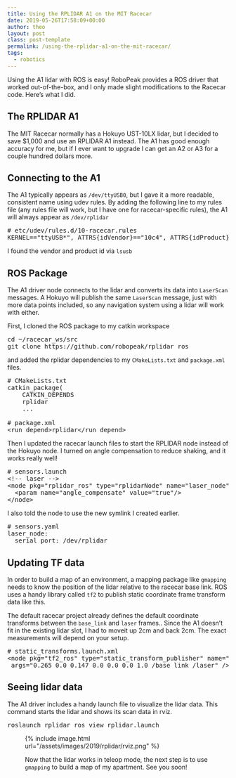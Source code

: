 ```yaml
---
title: Using the RPLIDAR A1 on the MIT Racecar
date: 2019-05-26T17:58:09+00:00
author: theo
layout: post
class: post-template
permalink: /using-the-rplidar-a1-on-the-mit-racecar/
tags:
  - robotics
---
```

Using the A1 lidar with ROS is easy! RoboPeak provides a ROS driver that worked out-of-the-box, and I only made slight modifications to the Racecar code. Here&#8217;s what I did.

## The RPLIDAR A1
The MIT Racecar normally has a Hokuyo UST-10LX lidar, but I decided to save $1,000 and use an RPLIDAR A1 instead.
The A1 has good enough accuracy for me, but if I ever want to upgrade I can get an A2 or A3 for a couple hundred dollars more.

## Connecting to the A1

The A1 typically appears as `/dev/ttyUSB0`, but I gave it a more readable, consistent name using udev rules. By adding the following line to my rules file (any rules file will work, but I have one for racecar-specific rules), the A1 will always appear as `/dev/rplidar`

<pre class="wp-block-preformatted"># etc/udev/rules.d/10-racecar.rules
KERNEL=="ttyUSB*", ATTRS{idVendor}=="10c4", ATTRS{idProduct}=="ea60", MODE:="0777", SYMLINK+="rplidar"</pre>

I found the vendor and product id via `lsusb`

## ROS Package

The A1 driver node connects to the lidar and converts its data into `LaserScan` messages. A Hokuyo will publish the same `LaserScan` message, just with more data points included, so any navigation system using a lidar will work with either.

First, I cloned the ROS package to my catkin workspace

<pre class="wp-block-preformatted">cd ~/racecar_ws/src
git clone https://github.com/robopeak/rplidar_ros</pre>

and added the rplidar dependencies to my `CMakeLists.txt` and `package.xml` files.

<pre class="wp-block-preformatted"># CMakeLists.txt
catkin_package(
    CATKIN_DEPENDS
    rplidar
    ...

# package.xml
&lt;run_depend&gt;rplidar&lt;/run_depend&gt;
</pre>

Then I updated the racecar launch files to start the RPLIDAR node instead of the Hokuyo node. I turned on angle compensation to reduce shaking, and it works really well!

<pre class="wp-block-preformatted"># sensors.launch
&lt;!-- laser -->
&lt;node pkg="rplidar_ros" type="rplidarNode" name="laser_node">
  &lt;param name="angle_compensate" value="true"/>
&lt;/node>
</pre>

I also told the node to use the new symlink I created earlier.

<pre class="wp-block-preformatted"># sensors.yaml
laser_node:
  serial_port: /dev/rplidar</pre>

## Updating TF data

In order to build a map of an environment, a mapping package like `gmapping` needs to know the position of the lidar relative to the racecar base link. ROS uses a handy library called `tf2` to publish static coordinate frame transform data like this.

The default racecar project already defines the default coordinate transforms between the `base_link` and `laser` frames.. Since the A1 doesn&#8217;t fit in the existing lidar slot, I had to moveit up 2cm and back 2cm. The exact measurements will depend on your setup.

<pre class="wp-block-preformatted"># static_transforms.launch.xml
&lt;node pkg="tf2_ros" type="static_transform_publisher" name="base_link_to_laser" 
 args="0.265 0.0 0.147 0.0 0.0 0.0 1.0 /base_link /laser" /&gt;
</pre>

## Seeing lidar data

The A1 driver includes a handy launch file to visualize the lidar data. This command starts the lidar and shows its scan data in rviz.

<pre class="wp-block-preformatted">roslaunch rplidar_ros view_rplidar.launch</pre><figure class="wp-block-image">

{% include image.html
url="/assets/images/2019/rplidar/rviz.png" %}
<br>

Now that the lidar works in teleop mode, the next step is to use `gmapping` to build a map of my apartment. See you soon!
